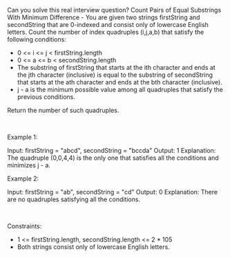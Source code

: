 Can you solve this real interview question? Count Pairs of Equal Substrings With Minimum Difference - You are given two strings firstString and secondString that are 0-indexed and consist only of lowercase English letters. Count the number of index quadruples (i,j,a,b) that satisfy the following conditions:

 * 0 <= i <= j < firstString.length
 * 0 <= a <= b < secondString.length
 * The substring of firstString that starts at the ith character and ends at the jth character (inclusive) is equal to the substring of secondString that starts at the ath character and ends at the bth character (inclusive).
 * j - a is the minimum possible value among all quadruples that satisfy the previous conditions.

Return the number of such quadruples.

 

Example 1:


Input: firstString = "abcd", secondString = "bccda"
Output: 1
Explanation: The quadruple (0,0,4,4) is the only one that satisfies all the conditions and minimizes j - a.


Example 2:


Input: firstString = "ab", secondString = "cd"
Output: 0
Explanation: There are no quadruples satisfying all the conditions.


 

Constraints:

 * 1 <= firstString.length, secondString.length <= 2 * 105
 * Both strings consist only of lowercase English letters.